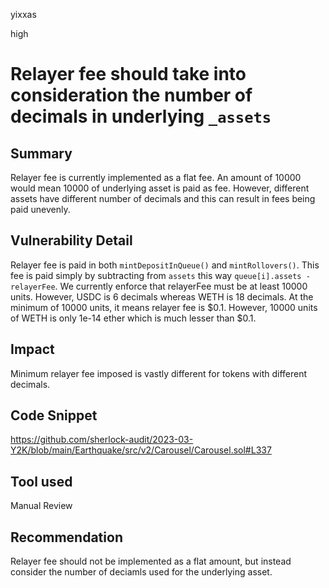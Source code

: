 yixxas

high

# Relayer fee should take into consideration the number of decimals in underlying `_assets`

## Summary
Relayer fee is currently implemented as a flat fee. An amount of 10000 would mean 10000 of underlying asset is paid as fee. However, different assets have different number of decimals and this can result in fees being paid unevenly.

## Vulnerability Detail
Relayer fee is paid in both `mintDepositInQueue()` and `mintRollovers()`. This fee is paid simply by subtracting from `assets` this way `queue[i].assets - relayerFee`. We currently enforce that relayerFee must be at least 10000 units. However, USDC is 6 decimals whereas WETH is 18 decimals. At the minimum of 10000 units, it means relayer fee is $0.1. However, 10000 units of WETH is only 1e-14 ether which is much lesser than $0.1.

## Impact
Minimum relayer fee imposed is vastly different for tokens with different decimals.

## Code Snippet
https://github.com/sherlock-audit/2023-03-Y2K/blob/main/Earthquake/src/v2/Carousel/Carousel.sol#L337

## Tool used

Manual Review

## Recommendation
Relayer fee should not be implemented as a flat amount, but instead consider the number of deciamls used for the underlying asset.

